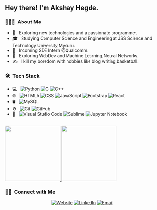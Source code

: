 <h2> Hey there! I'm Akshay Hegde.</h2>

<h3> 👨🏻‍💻 &nbsp;About Me </h3>

- 🤔 &nbsp; Exploring new technologies and a passionate programmer.
- 🎓 &nbsp; Studying Computer Science and Engineering at JSS Science and Technology University,Mysuru.
- 💼 &nbsp; Incoming SDE Intern @Qualcomm.
- 🌱 &nbsp; Exploring WebDev and Machine Learning,Neural Networks.
- ✍️ &nbsp; I kill my boredom with hobbies like blog writing,basketball.

<h3> 🛠 &nbsp;Tech Stack</h3>

- 💻 &nbsp;
  ![Python](https://img.shields.io/badge/-Python-333333?style=flat&logo=python)
  ![C](https://img.shields.io/badge/-C-333333?style=flat&logo=C&logoColor=007396)
  ![C++](https://img.shields.io/badge/-C++-333333?style=flat&logo=C%2B%2B&logoColor=00599C)
- 🌐 &nbsp;
  ![HTML5](https://img.shields.io/badge/-HTML5-333333?style=flat&logo=HTML5)
  ![CSS](https://img.shields.io/badge/-CSS-333333?style=flat&logo=CSS3&logoColor=1572B6)
  ![JavaScript](https://img.shields.io/badge/-JavaScript-333333?style=flat&logo=javascript)
  ![Bootstrap](https://img.shields.io/badge/-Bootstrap-333333?style=flat&logo=bootstrap&logoColor=563D7C)
  ![React](https://img.shields.io/badge/-React-333333?style=flat&logo=react)
- 🛢 &nbsp;
  ![MySQL](https://img.shields.io/badge/-MySQL-333333?style=flat&logo=mysql)
- ⚙️ &nbsp;
  ![Git](https://img.shields.io/badge/-Git-333333?style=flat&logo=git)
  ![GitHub](https://img.shields.io/badge/-GitHub-333333?style=flat&logo=github)
- 🔧 &nbsp;
  ![Visual Studio Code](https://img.shields.io/badge/-Visual%20Studio%20Code-333333?style=flat&logo=visual-studio-code&logoColor=007ACC)
  ![Sublime](https://img.shields.io/badge/-Sublime-333333?style=flat&logo=sublimeText)
  ![Jupyter Notebook](https://img.shields.io/badge/-Jupyter-333333?style=flat&logo=jupyter-notebook&logoColor=2C2255)


<br/>

<a href="https://github.com/akshay4570">
  <img height="180em" src="https://github-readme-stats.vercel.app/api?username=akshay4570&theme=buefy&show_icons=true" />
  <img height="180em" src="https://github-readme-stats.vercel.app/api/top-langs/?username=akshay4570&theme=buefy&layout=compact" />
</a>

<br/>

<h3> 🤝🏻 &nbsp;Connect with Me </h3>

<p align="center">
<a href="https://medium.com/@akshay4570"><img alt="Website" src="https://img.shields.io/badge/Website-https://medium.com/@akshay4570.com-blue?style=flat-square&logo=google-chrome"></a>
<a href="https://www.linkedin.com/in/akshay-hegde-779a41183/"><img alt="LinkedIn" src="https://img.shields.io/badge/LinkedIn-Akshay%20S%20Hegde-blue?style=flat-square&logo=linkedin"></a>
<a href="mailto:akshay4570@gmail.com"><img alt="Email" src="https://img.shields.io/badge/Email-akshay4570@gmail.com-blue?style=flat-square&logo=gmail"></a>
</p>
